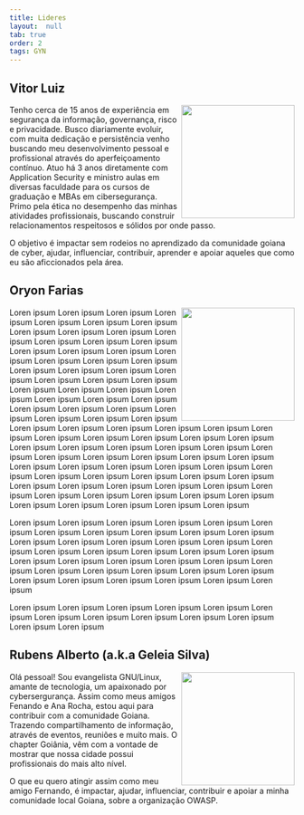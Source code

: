 ```yaml
---
title: Lideres
layout:  null
tab: true
order: 2
tags: GYN
---
```

## Vitor Luiz
<div>
   <p>
      <a href="https://linkedin.com/in/vitorluigi"><img height="200cm" align="right" src="https://user-images.githubusercontent.com/108578555/192782476-1792cbd5-946b-44d2-92ec-defbfe7a358a.png"></a>
   </p>
   <p> 
Tenho cerca de 15 anos de experiência em segurança da informação, governança, risco e privacidade. Busco diariamente evoluir, com muita dedicação e persistência venho buscando meu desenvolvimento pessoal e profissional através do aperfeiçoamento contínuo. Atuo há 3 anos diretamente com Application Security e ministro aulas em diversas faculdade para os cursos de graduação e MBAs em cibersegurança. Primo pela ética no desempenho das minhas atividades profissionais, buscando construir relacionamentos respeitosos e sólidos por onde passo.
   </p>
   <p>
      O objetivo é impactar sem rodeios no aprendizado da comunidade goiana de cyber, ajudar, influenciar, contribuir, aprender e apoiar aqueles que como eu são aficcionados pela área.
   </p>
</div>

## Oryon Farias
<div>
  <p>
      <a href="https://www.linkedin.com/in/oryon-farias"><img height="200cm" align="right" src="https://user-images.githubusercontent.com/108578555/192782476-1792cbd5-946b-44d2-92ec-defbfe7a358a.png"></a>
  </p>
  <p> 
Loren ipsum Loren ipsum Loren ipsum  Loren ipsum  Loren ipsum  Loren ipsum  Loren ipsum  Loren ipsum  Loren ipsum Loren ipsum Loren ipsum  Loren ipsum  Loren ipsum Loren ipsum Loren ipsum Loren ipsum  Loren ipsum  Loren ipsum  Loren ipsum  Loren ipsum  Loren ipsum  Loren ipsum Loren ipsum Loren ipsum  Loren ipsum  Loren ipsum
Loren ipsum Loren ipsum Loren ipsum  Loren ipsum  Loren ipsum  Loren ipsum  Loren ipsum  Loren ipsum  Loren ipsum Loren ipsum Loren ipsum  Loren ipsum  Loren ipsum
Loren ipsum Loren ipsum Loren ipsum  Loren ipsum  Loren ipsum  Loren ipsum  Loren ipsum  Loren ipsum  Loren ipsum Loren ipsum Loren ipsum  Loren ipsum  Loren ipsum
Loren ipsum Loren ipsum Loren ipsum  Loren ipsum  Loren ipsum  Loren ipsum  Loren ipsum  Loren ipsum  Loren ipsum Loren ipsum Loren ipsum  Loren ipsum  Loren ipsum
Loren ipsum Loren ipsum Loren ipsum  Loren ipsum  Loren ipsum  Loren ipsum  Loren ipsum  Loren ipsum  Loren ipsum Loren ipsum Loren ipsum  Loren ipsum  Loren ipsum
Loren ipsum Loren ipsum Loren ipsum  Loren ipsum  Loren ipsum  Loren ipsum  Loren ipsum  Loren ipsum  Loren ipsum Loren ipsum Loren ipsum  Loren ipsum  Loren ipsum

  </p>
  <p> 
Loren ipsum Loren ipsum Loren ipsum  Loren ipsum  Loren ipsum  Loren ipsum  Loren ipsum  Loren ipsum  Loren ipsum Loren ipsum Loren ipsum  Loren ipsum  Loren ipsum
Loren ipsum Loren ipsum Loren ipsum  Loren ipsum  Loren ipsum  Loren ipsum  Loren ipsum  Loren ipsum  Loren ipsum Loren ipsum Loren ipsum  Loren ipsum  Loren ipsum
Loren ipsum Loren ipsum Loren ipsum  Loren ipsum  Loren ipsum  Loren ipsum  Loren ipsum  Loren ipsum  Loren ipsum Loren ipsum Loren ipsum  Loren ipsum  Loren ipsum
  </p>
  <p> 
Loren ipsum Loren ipsum Loren ipsum  Loren ipsum  Loren ipsum  Loren ipsum  Loren ipsum  Loren ipsum  Loren ipsum Loren ipsum Loren ipsum  Loren ipsum  Loren ipsum
  </p>
</div>

## Rubens Alberto (a.k.a Geleia Silva) 
<div>

  <p>
    <a href="https://www.linkedin.com/in/rubensalbertosilva">
      <img height="200cm" align="right" src="https://user-images.githubusercontent.com/108578555/192782476-1792cbd5-946b-44d2-92ec-defbfe7a358a.png">
    </a>
  </p>
  <p> 
     Olá pessoal! Sou evangelista GNU/Linux, amante de tecnologia, um apaixonado por cybersergurança. Assim como meus amigos Fenando e Ana Rocha, estou aqui para contribuir com a comunidade Goiana. Trazendo compartilhamento de informação, através de eventos, reuniões e muito mais. O chapter Goiânia, vêm com a vontade de mostrar que nossa cidade possui profissionais do mais alto nível. 
  </p>
  <p> 
     O que eu quero atingir assim como meu amigo Fernando, é impactar, ajudar, influenciar, contribuir e apoiar a minha comunidade local Goiana, sobre a organização OWASP. 
  </p>
</div> 
